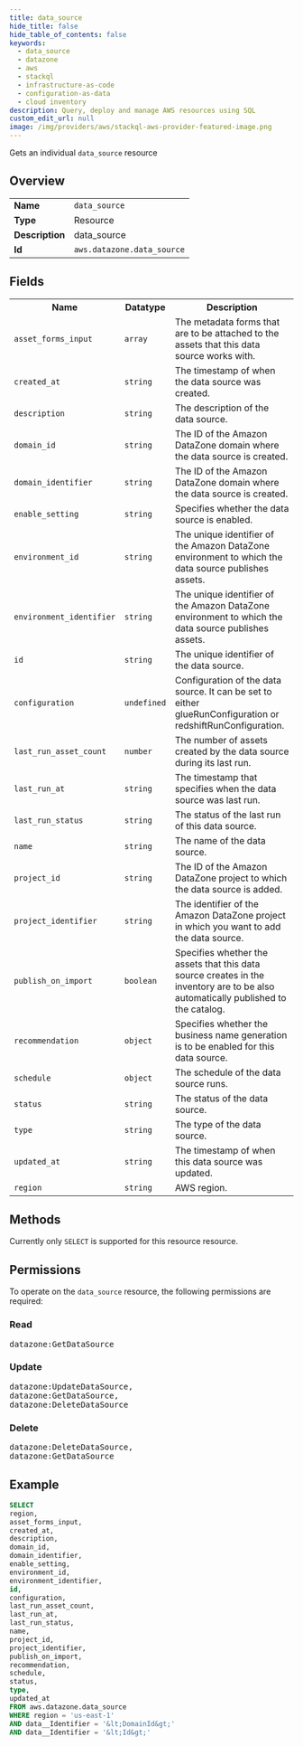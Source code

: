 ```yaml
---
title: data_source
hide_title: false
hide_table_of_contents: false
keywords:
  - data_source
  - datazone
  - aws
  - stackql
  - infrastructure-as-code
  - configuration-as-data
  - cloud inventory
description: Query, deploy and manage AWS resources using SQL
custom_edit_url: null
image: /img/providers/aws/stackql-aws-provider-featured-image.png
---
```

Gets an individual <code>data_source</code> resource

## Overview
<table><tbody>
<tr><td><b>Name</b></td><td><code>data_source</code></td></tr>
<tr><td><b>Type</b></td><td>Resource</td></tr>
<tr><td><b>Description</b></td><td>data_source</td></tr>
<tr><td><b>Id</b></td><td><code>aws.datazone.data_source</code></td></tr>
</tbody></table>

## Fields
<table><tbody>
<tr><th>Name</th><th>Datatype</th><th>Description</th></tr>
<tr><td><code>asset_forms_input</code></td><td><code>array</code></td><td>The metadata forms that are to be attached to the assets that this data source works with.</td></tr>
<tr><td><code>created_at</code></td><td><code>string</code></td><td>The timestamp of when the data source was created.</td></tr>
<tr><td><code>description</code></td><td><code>string</code></td><td>The description of the data source.</td></tr>
<tr><td><code>domain_id</code></td><td><code>string</code></td><td>The ID of the Amazon DataZone domain where the data source is created.</td></tr>
<tr><td><code>domain_identifier</code></td><td><code>string</code></td><td>The ID of the Amazon DataZone domain where the data source is created.</td></tr>
<tr><td><code>enable_setting</code></td><td><code>string</code></td><td>Specifies whether the data source is enabled.</td></tr>
<tr><td><code>environment_id</code></td><td><code>string</code></td><td>The unique identifier of the Amazon DataZone environment to which the data source publishes assets.</td></tr>
<tr><td><code>environment_identifier</code></td><td><code>string</code></td><td>The unique identifier of the Amazon DataZone environment to which the data source publishes assets.</td></tr>
<tr><td><code>id</code></td><td><code>string</code></td><td>The unique identifier of the data source.</td></tr>
<tr><td><code>configuration</code></td><td><code>undefined</code></td><td>Configuration of the data source. It can be set to either glueRunConfiguration or redshiftRunConfiguration.</td></tr>
<tr><td><code>last_run_asset_count</code></td><td><code>number</code></td><td>The number of assets created by the data source during its last run.</td></tr>
<tr><td><code>last_run_at</code></td><td><code>string</code></td><td>The timestamp that specifies when the data source was last run.</td></tr>
<tr><td><code>last_run_status</code></td><td><code>string</code></td><td>The status of the last run of this data source.</td></tr>
<tr><td><code>name</code></td><td><code>string</code></td><td>The name of the data source.</td></tr>
<tr><td><code>project_id</code></td><td><code>string</code></td><td>The ID of the Amazon DataZone project to which the data source is added.</td></tr>
<tr><td><code>project_identifier</code></td><td><code>string</code></td><td>The identifier of the Amazon DataZone project in which you want to add the data source.</td></tr>
<tr><td><code>publish_on_import</code></td><td><code>boolean</code></td><td>Specifies whether the assets that this data source creates in the inventory are to be also automatically published to the catalog.</td></tr>
<tr><td><code>recommendation</code></td><td><code>object</code></td><td>Specifies whether the business name generation is to be enabled for this data source.</td></tr>
<tr><td><code>schedule</code></td><td><code>object</code></td><td>The schedule of the data source runs.</td></tr>
<tr><td><code>status</code></td><td><code>string</code></td><td>The status of the data source.</td></tr>
<tr><td><code>type</code></td><td><code>string</code></td><td>The type of the data source.</td></tr>
<tr><td><code>updated_at</code></td><td><code>string</code></td><td>The timestamp of when this data source was updated.</td></tr>
<tr><td><code>region</code></td><td><code>string</code></td><td>AWS region.</td></tr>

</tbody></table>

## Methods
Currently only <code>SELECT</code> is supported for this resource resource.

## Permissions

To operate on the <code>data_source</code> resource, the following permissions are required:

### Read
<pre>
datazone:GetDataSource</pre>

### Update
<pre>
datazone:UpdateDataSource,
datazone:GetDataSource,
datazone:DeleteDataSource</pre>

### Delete
<pre>
datazone:DeleteDataSource,
datazone:GetDataSource</pre>


## Example
```sql
SELECT
region,
asset_forms_input,
created_at,
description,
domain_id,
domain_identifier,
enable_setting,
environment_id,
environment_identifier,
id,
configuration,
last_run_asset_count,
last_run_at,
last_run_status,
name,
project_id,
project_identifier,
publish_on_import,
recommendation,
schedule,
status,
type,
updated_at
FROM aws.datazone.data_source
WHERE region = 'us-east-1'
AND data__Identifier = '&lt;DomainId&gt;'
AND data__Identifier = '&lt;Id&gt;'
```
